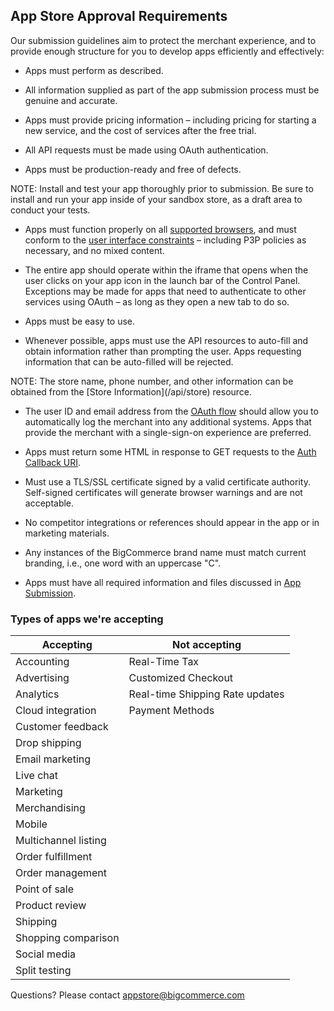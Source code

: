 ## <span class="jumptarget" id="approval"> App Store Approval Requirements </span>

Our submission guidelines aim to protect the merchant experience, and to provide enough structure for you to develop apps efficiently and effectively:

*   Apps must perform as described.

*   All information supplied as part of the app submission process must be genuine and accurate.

*   Apps must provide pricing information – including pricing for starting a new service, and the cost of services after the free trial.

*   All API requests must be made using OAuth authentication.

*   Apps must be production-ready and free of defects.
<aside class="warning">
NOTE: Install and test your app thoroughly prior to submission. Be sure to install and run your app inside of your sandbox store, as a draft area to conduct your tests.
</aside>

*   Apps must function properly on all [supported browsers](/api/browsers), and must conform to the [user interface constraints](/api/v2/#ui-constraints) – including P3P policies as necessary, and no mixed content.

*   The entire app should operate within the iframe that opens when the user clicks on your app icon in the launch bar of the Control Panel. Exceptions may be made for apps that need to authenticate to other services using OAuth – as long as they open a new tab to do so.

*   Apps must be easy to use.

*   Whenever possible, apps must use the API resources to auto-fill and obtain information rather than prompting the user. Apps requesting information that can be auto-filled will be rejected.
<aside class="info">
NOTE: The store name, phone number, and other information can be obtained from the [Store&#160;Information](/api/store) resource.
</aside>

*   The user ID and email address from the [OAuth flow](/api/load#process) should allow you to automatically log the merchant into any additional systems. Apps that provide the merchant with a single-sign-on experience are preferred.

*   Apps must return some HTML in response to GET requests to the [Auth Callback URI](/api/load#process).

*   Must use a TLS/SSL certificate signed by a valid certificate authority. Self-signed certificates will generate browser warnings and are not acceptable.

*   No competitor integrations or references should appear in the app or in marketing materials.

*   Any instances of the BigCommerce brand name must match current branding, i.e., one word with an uppercase "C".

*   Apps must have all required information and files discussed in [App Submission](/api/completing-reg).

### <span class="jumptarget" id="apps-accepted"> Types of apps we're accepting </span>

| Accepting | Not accepting |
| --- | --- |
| Accounting | Real-Time Tax |
| Advertising | Customized Checkout |
| Analytics | Real-time Shipping Rate updates |
| Cloud integration | Payment Methods |
| Customer feedback |
| Drop shipping |
| Email marketing |
| Live chat |
| Marketing |
| Merchandising |
| Mobile |
| Multichannel listing |
| Order fulfillment |
| Order management |
| Point of sale |
| Product review |
| Shipping |
| Shopping comparison |
| Social media |
| Split testing |

Questions? Please contact [appstore@bigcommerce.com](mailto:appstore@bigcommerce.com)
